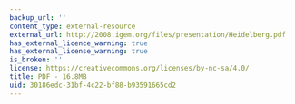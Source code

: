 ```yaml
---
backup_url: ''
content_type: external-resource
external_url: http://2008.igem.org/files/presentation/Heidelberg.pdf
has_external_licence_warning: true
has_external_license_warning: true
is_broken: ''
license: https://creativecommons.org/licenses/by-nc-sa/4.0/
title: PDF - 16.8MB
uid: 30186edc-31bf-4c22-bf88-b93591665cd2
---
```

